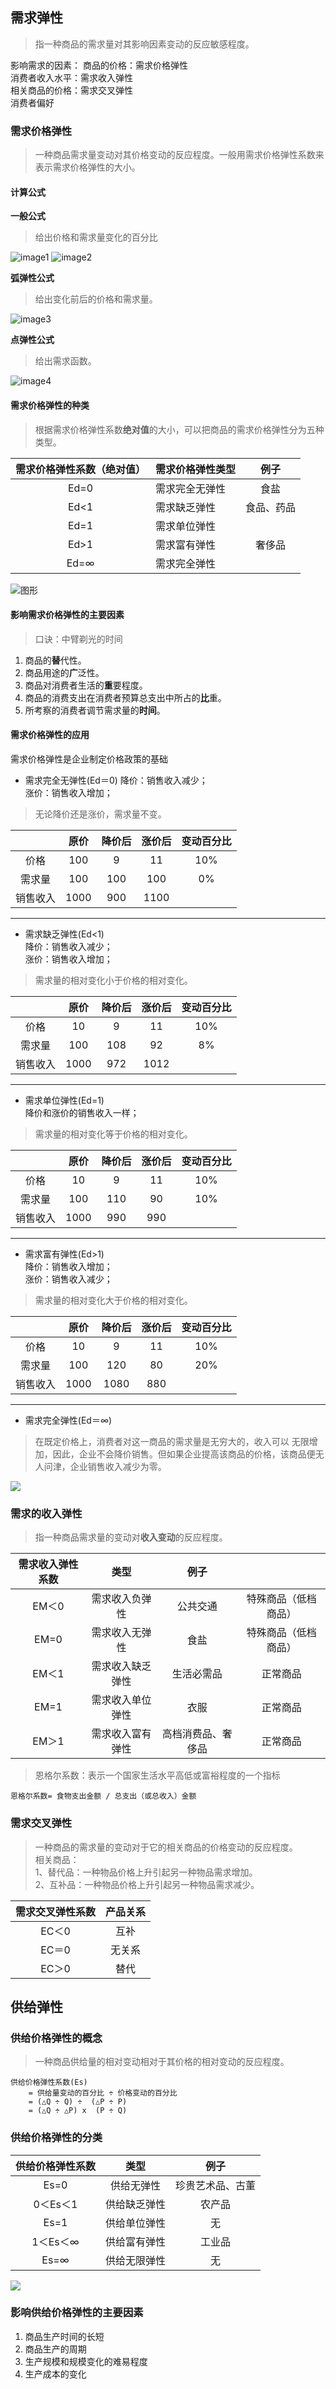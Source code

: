 ## 需求弹性
>   指一种商品的<red>需求量对其影响因素变动的反应敏感程度</red>。

影响需求的因素：
商品的价格：需求价格弹性  
消费者收入水平：需求收入弹性  
相关商品的价格：需求交叉弹性  
消费者偏好

### 需求价格弹性
>   一种商品需求量变动对其价格变动的反应程度。一般用需求价格弹性<red>系数</red>来表示需求价格弹性的<red>大小</red>。

#### 计算公式

**一般公式**
>   给出价格和需求量变化的百分比

![image1](./image/1.png)
![image2](./image/2.png)

**弧弹性公式**
>   给出变化前后的价格和需求量。

![image3](./image/3.png)

**点弹性公式**
>   给出需求函数。

![image4](./image/4.png)

#### 需求价格弹性的种类
>   根据需求价格弹性系数**绝对值**的大小，可以把商品的需求价格弹性分为五种类型。

|需求价格弹性系数（绝对值）|需求价格弹性类型|例子| 
|:---:|---|:---:|
|Ed=0|需求完全无弹性|食盐|
|Ed<1|需求缺乏弹性|食品、药品|
|Ed=1|需求单位弹性| |
|Ed>1|需求富有弹性|奢侈品|
|Ed=∞|需求完全弹性| |

![图形](./image/5.png)

#### 影响需求价格弹性的主要因素
>   口诀：中臂剃光的时间
1.  商品的**替**代性。  
2.  商品用途的**广**泛性。  
3.  商品对消费者生活的**重**要程度。  
4.  商品的消费支出在消费者预算总支出中所占的**比**重。  
5.  所考察的消费者调节需求量的**时间**。

#### 需求价格弹性的应用
<red>需求价格弹性是企业制定价格政策的基础</red>

-   需求完全无弹性(Ed＝0) 
降价：销售收入<red>减少</red>；  
涨价：销售收入<red>增加</red>；
>   无论降价还是涨价，需求量不变。  

| |原价|降价后|涨价后|变动百分比|
|:---:|:---:|:---:|:---:|:---:|
| 价格 | 100|9 |11 |10% |
| 需求量 | 100 | 100 | 100 | 0%|
|销售收入 | 1000|900 |1100 | |
---
-   需求缺乏弹性(Ed<1)   
降价：销售收入<red>减少</red>；  
涨价：销售收入<red>增加</red>；
>   需求量的相对变化小于价格的相对变化。

| |原价|降价后|涨价后|变动百分比|
|:---:|:---:|:---:|:---:|:---:|
| 价格 | 10|9 |11 |10% |
| 需求量 | 100 | 108 | 92 | 8%|
|销售收入 | 1000|972 |1012 | |
---
-   需求单位弹性(Ed=1)   
降价和涨价的销售收入<red>一样</red>；
>   需求量的相对变化等于价格的相对变化。

| |原价|降价后|涨价后|变动百分比|
|:---:|:---:|:---:|:---:|:---:|
| 价格 | 10|9 |11 |10% |
| 需求量 | 100 | 110 | 90 | 10%|
|销售收入 | 1000|990 |990 | |
---
-   需求富有弹性(Ed>1)   
降价：销售收入<red>增加</red>；  
涨价：销售收入<red>减少</red>；
>   需求量的相对变化大于价格的相对变化。

| |原价|降价后|涨价后|变动百分比|
|:---:|:---:|:---:|:---:|:---:|
| 价格 | 10|9 |11 |10% |
| 需求量 | 100 | 120 | 80 | 20%|
|销售收入 | 1000|1080 |880 | |
---
-   需求完全弹性(Ed＝∞)   
>   在既定价格上，消费者对这一商品的需求量是无穷大的，收入可以
无限增加，因此，<red>企业不会降价销售。但如果企业提高该商品的价格，该商品便无人问津，企业销售收入减少为零</red>。

![](./image/6.png)

### 需求的收入弹性
>   指一种商品需求量的变动对**收入变动**的反应程度。

|需求收入弹性系数| 类型 |例子||
|:---:|:---:|:---:|:---:|
|EM＜0 |需求收入负弹性 |公共交通| 特殊商品（低档商品）|
|EM=0 |需求收入无弹性 |食盐 |特殊商品（低档商品）|
|EM＜1 |需求收入缺乏弹性 |生活必需品|正常商品|
|EM=1 |需求收入单位弹性 |衣服 |正常商品|
|EM＞1 |需求收入富有弹性 |高档消费品、奢侈品|正常商品|

>   恩格尔系数：表示一个国家生活水平高低或富裕程度的一个指标
```
恩格尔系数= 食物支出金额 / 总支出（或总收入）金额
```

### 需求交叉弹性
>   <red>一种商品的需求量的变动</red>对于它的<red>相关商品的价格变动</red>的反应程度。  
相关商品：  
1、替代品：一种物品价格上升引起另一种物品需求增加。  
2、互补品：一种物品价格上升引起另一种物品需求减少。

|需求交叉弹性系数 |产品关系|
|:---:|:---:|
|EC＜0 |互补|
|EC＝0 |无关系|
|EC＞0 |替代|

## 供给弹性

### 供给价格弹性的概念
>   一种商品<red>供给量的相对变动</red>相对于其<red>价格的相对变动</red>的反应程度。
```
供给价格弹性系数(Es)
    = 供给量变动的百分比 ÷ 价格变动的百分比 
    = (△Q ÷ Q) ÷  (△P ÷ P)
    = (△Q ÷ △P) x  (P ÷ Q)
```

### 供给价格弹性的分类

|供给价格弹性系数| 类型 |例子|
|:---:|:---:|:---:|
|Es=0 |供给无弹性 |珍贵艺术品、古董|
|0＜Es＜1 |供给缺乏弹性| 农产品|
|Es=1 |供给单位弹性| 无|
|1＜Es＜∞ |供给富有弹性| 工业品|
|Es=∞ |供给无限弹性|无|

![](./image/7.png)

### 影响供给价格弹性的主要因素
1.  商品生产时间的长短
2.  商品生产的周期
3.  生产规模和规模变化的难易程度
4.  生产成本的变化